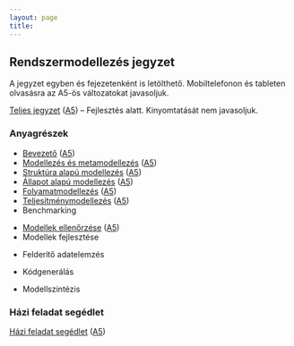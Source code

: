 ```yaml
---
layout: page
title:
---
```


## Rendszermodellezés jegyzet

A jegyzet egyben és fejezetenként is letölthető. Mobiltelefonon és tableten olvasásra az A5-ös változatokat javasoljuk.

[Teljes jegyzet](rendszermodellezes.pdf) ([A5](rendszermodellezes-mobile.pdf)) &ndash; Fejlesztés alatt. Kinyomtatását nem javasoljuk.

### Anyagrészek

* [Bevezető](bevezeto.pdf) ([A5](bevezeto-mobile.pdf))
* [Modellezés és metamodellezés](modellezes-es-metamodellezes.pdf) ([A5](modellezes-es-metamodellezes-mobile.pdf))
* [Struktúra alapú modellezés](struktura-alapu-modellezes.pdf) ([A5](struktura-alapu-modellezes-mobile.pdf))
* [Állapot alapú modellezés](allapot-alapu-modellezes.pdf) ([A5](allapot-alapu-modellezes-mobile.pdf))
* [Folyamatmodellezés](folyamatmodellezes.pdf) ([A5](folyamatmodellezes-mobile.pdf))
* [Teljesítménymodellezés](teljesitmenymodellezes.pdf) ([A5](teljesitmenymodellezes-mobile.pdf))
* Benchmarking
<!--* [Benchmarking](benchmarking.pdf) ([A5](benchmarking-mobile.pdf))-->
* [Modellek ellenőrzése](modellek-ellenorzese.pdf) ([A5](modellek-ellenorzese-mobile.pdf))
* Modellek fejlesztése
<!--* [Modellek fejlesztése](modellek-fejlesztese.pdf) ([A5](modellek-fejlesztese-mobile.pdf))-->
* Felderítő adatelemzés
<!--* [Felderítő adatelemzés](felderito-adatelemzes.pdf) ([A5](felderito-adatelemzes-mobile.pdf))-->
* Kódgenerálás
<!--* [Kódgenerálás](kodgeneralas.pdf) ([A5](kodgeneralas-mobile.pdf))-->
* Modellszintézis
<!--* [Modellszintézs](modellszintezis.pdf) ([A5](modellszintezis-mobile.pdf))-->

### Házi feladat segédlet

[Házi feladat segédlet](hf.pdf) ([A5](hf-a5.pdf))
